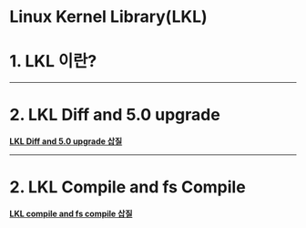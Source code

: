 ﻿Linux Kernel Library(LKL)
======================

# 1. LKL 이란?

****
# 2. LKL Diff and 5.0 upgrade
[**LKL Diff and 5.0 upgrade 삽질**](./lkl_diff_upgrade/lkl_diff_upgrade.md)
****
# 2. LKL Compile and fs Compile
[**LKL compile and fs compile 삽질**](./lkl_compile/lkl_compile.md)
